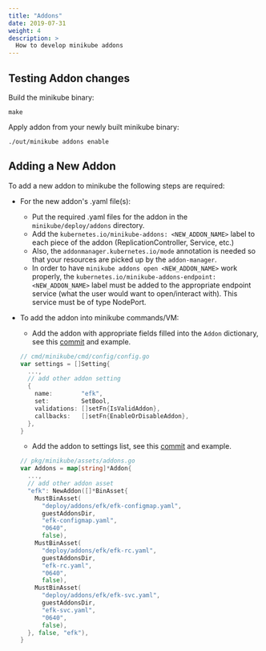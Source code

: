 ```yaml
---
title: "Addons"
date: 2019-07-31
weight: 4
description: >
  How to develop minikube addons
---
```


## Testing Addon changes

Build the minikube binary:

```shell
make
```

Apply addon from your newly built minikube binary:

```shell
./out/minikube addons enable
```

## Adding a New Addon

To add a new addon to minikube the following steps are required:

* For the new addon's .yaml file(s):
  * Put the required .yaml files for the addon in the `minikube/deploy/addons` directory.
  * Add the `kubernetes.io/minikube-addons: <NEW_ADDON_NAME>` label to each piece of the addon (ReplicationController, Service, etc.)
  * Also, the `addonmanager.kubernetes.io/mode` annotation is needed so that your resources are picked up by the `addon-manager`.
  * In order to have `minikube addons open <NEW_ADDON_NAME>` work properly, the `kubernetes.io/minikube-addons-endpoint: <NEW_ADDON_NAME>` label must be added to the appropriate endpoint service (what the user would want to open/interact with).  This service must be of type NodePort.

* To add the addon into minikube commands/VM:
  * Add the addon with appropriate fields filled into the `Addon` dictionary, see this [commit](https://github.com/kubernetes/minikube/commit/41998bdad0a5543d6b15b86b0862233e3204fab6#diff-e2da306d559e3f019987acc38431a3e8R133) and example.

  ```go
  // cmd/minikube/cmd/config/config.go
  var settings = []Setting{
    ...,
    // add other addon setting
    {
      name:        "efk",
      set:         SetBool,
      validations: []setFn{IsValidAddon},
      callbacks:   []setFn{EnableOrDisableAddon},
    },
  }
  ```

  * Add the addon to settings list, see this [commit](https://github.com/kubernetes/minikube/commit/41998bdad0a5543d6b15b86b0862233e3204fab6#diff-07ad0c54f98b231e68537d908a214659R89) and example.

  ```go
  // pkg/minikube/assets/addons.go
  var Addons = map[string]*Addon{
    ...,
    // add other addon asset
    "efk": NewAddon([]*BinAsset{
      MustBinAsset(
        "deploy/addons/efk/efk-configmap.yaml",
        guestAddonsDir,
        "efk-configmap.yaml",
        "0640", 
        false),
      MustBinAsset(
        "deploy/addons/efk/efk-rc.yaml",
        guestAddonsDir,
        "efk-rc.yaml",
        "0640", 
        false),
      MustBinAsset(
        "deploy/addons/efk/efk-svc.yaml",
        guestAddonsDir,
        "efk-svc.yaml",
        "0640",
        false),
    }, false, "efk"),
  }
  ```
